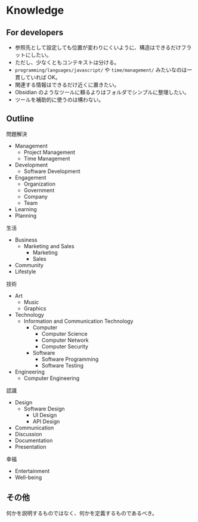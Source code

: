# Knowledge

## For developers

- 参照先として設定しても位置が変わりにくいように、構造はできるだけフラットにしたい。
- ただし、少なくともコンテキストは分ける。
- `programming/languages/javascript/` や `time/management/` みたいなのは一貫していれば OK。
- 関連する情報はできるだけ近くに置きたい。
- Obsidian のようなツールに頼るよりはフォルダでシンプルに整理したい。
- ツールを補助的に使うのは構わない。

## Outline

問題解決

- Management
  - Project Management
  - Time Management
- Development
  - Software Development
- Engagement
  - Organization
  - Government
  - Company
  - Team
- Learning
- Planning

生活

- Business
  - Marketing and Sales
    - Marketing
    - Sales
- Community
- Lifestyle

技術

- Art
  - Music
  - Graphics
- Technology
  - Information and Communication Technology
    - Computer
      - Computer Science
      - Computer Network
      - Computer Security
    - Software
      - Software Programming
      - Software Testing
- Engineering
  - Computer Engineering

認識

- Design
  - Software Design
    - UI Design
    - API Design
- Communication
- Discussion
- Documentation
- Presentation

幸福

- Entertainment
- Well-being

## その他

何かを説明するものではなく、何かを定義するものであるべき。
